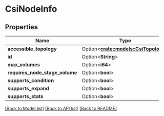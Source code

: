 # CsiNodeInfo

## Properties

Name | Type | Description | Notes
------------ | ------------- | ------------- | -------------
**accessible_topology** | Option<[**crate::models::CsiTopology**](CSITopology.md)> |  | [optional]
**id** | Option<**String**> |  | [optional]
**max_volumes** | Option<**i64**> |  | [optional]
**requires_node_stage_volume** | Option<**bool**> |  | [optional]
**supports_condition** | Option<**bool**> |  | [optional]
**supports_expand** | Option<**bool**> |  | [optional]
**supports_stats** | Option<**bool**> |  | [optional]

[[Back to Model list]](../README.md#documentation-for-models) [[Back to API list]](../README.md#documentation-for-api-endpoints) [[Back to README]](../README.md)


